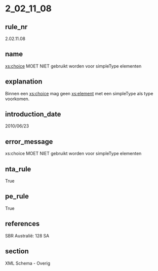 # 2_02_11_08

## rule_nr
2.02.11.08

## name
<xs:choice> MOET NIET gebruikt worden voor simpleType elementen

## explanation
Binnen een <xs:choice> mag geen <xs:element> met een simpleType als type voorkomen.

## introduction_date
2010/06/23

## error_message
xs:choice MOET NIET gebruikt worden voor simpleType elementen

## nta_rule
True

## pe_rule
True

## references
SBR Australië: 128 SA

## section
XML Schema - Overig

